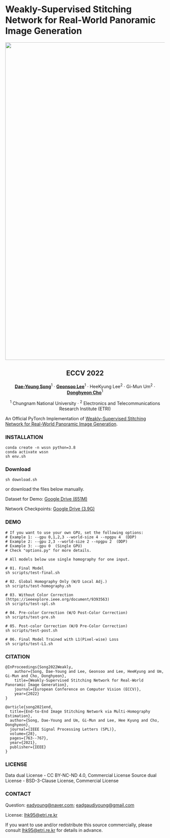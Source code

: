 # Weakly-Supervised Stitching Network for Real-World Panoramic Image Generation
<div style="text-align : center;">
     <img src="assets/teaser.gif" width="1000">
</div>

<h2 align="center">ECCV 2022</h2>
<p align="center">
    <a href="https://eadcat.github.io/"><strong>Dae-Young Song</strong></a><sup>1</sup>
    ·
    <a href="https://www.geonsoo-lee.com/"><strong>Geonsoo Lee</strong></a><sup>1</sup>
    ·
    HeeKyung Lee<sup>2</sup>
    ·
    Gi-Mun Um<sup>2</sup>
    ·
    <a href="https://sites.google.com/view/cnu-cvip"><strong>Donghyeon Cho</strong></a><sup>1</sup>
</p>

<p align="center">
    <sup>1</sup> Chungnam National University
    ·
    <sup>2</sup> Electronics and Telecommunications Research Institute (ETRI)
</p>

An Official PyTorch Implementation of [Weakly-Supervised Stitching Network for Real-World Panoramic Image Generation](https://arxiv.org/abs/2209.05968). 

### INSTALLATION
```
conda create -n wssn python=3.8
conda activate wssn
sh env.sh
```

### Download
```
sh download.sh
```

or download the files below manually.

Dataset for Demo: [Google Drive (651M)](https://drive.google.com/file/d/1p27k77TWjknBYJ62EW97D2Xf_nElNZW3/view?usp=sharing)

Network Checkpoints: [Google Drive (3.9G)](https://drive.google.com/file/d/1AZr8eQa2m3fBkbb9t8MsWt-inbNwVVez/view?usp=sharing)

### DEMO
```
# If you want to use your own GPU, set the following options:
# Example 1: --gpu 0,1,2,3 --world-size 4 --npgpu 4  (DDP)
# Example 2: --gpu 2,3 --world-size 2 --npgpu 2  (DDP)
# Example 3: --gpu 0  (Single GPU)
# Check "options.py" for more details.

# All models below use single homography for one input.

# 01. Final Model
sh scripts/test-final.sh

# 02. Global Homography Only (W/O Local Adj.)
sh scripts/test-homography.sh

# 03. Without Color Correction
(https://ieeexplore.ieee.org/document/9393563)
sh scripts/test-spl.sh

# 04. Pre-color Correction (W/O Post-Color Correction)
sh scripts/test-pre.sh

# 05. Post-color Correction (W/O Pre-Color Correction)
sh scripts/test-post.sh

# 06. Final Model Trained with L1(Pixel-wise) Loss
sh scripts/test-L1.sh
```

### CITATION
```
@InProceedings{Song2022Weakly,
    author={Song, Dae-Young and Lee, Geonsoo and Lee, HeeKyung and Um, Gi-Mun and Cho, Donghyeon},
    title={Weakly-Supervised Stitching Network for Real-World Panoramic Image Generation},
    journal={European Conference on Computer Vision (ECCV)},
    year={2022}
}

@article{song2021end,
  title={End-to-End Image Stitching Network via Multi-Homography Estimation},
  author={Song, Dae-Young and Um, Gi-Mun and Lee, Hee Kyung and Cho, Donghyeon},
  journal={IEEE Signal Processing Letters (SPL)},
  volume={28},
  pages={763--767},
  year={2021},
  publisher={IEEE}
}
```

### LICENSE
Data dual License -  CC BY-NC-ND 4.0, Commercial License
Source dual License - BSD-3-Clause License, Commercial License

### CONTACT
Question: eadyoung@naver.com; eadgaudiyoung@gmail.com

License: lhk95@etri.re.kr

If you want to use and/or redistribute this source commercially, please consult lhk95@etri.re.kr for details in advance.
